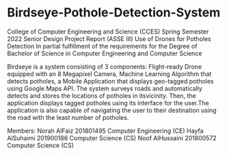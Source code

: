 # Birdseye-Pothole-Detection-System

College of Computer Engineering and Science (CCES)
Spring Semester 2022
Senior Design Project Report (ASSE III)
Use of Drones for Potholes Detection
In partial fulfillment of the requirements for the
Degree of Bachelor of Science in Computer Engineering and Computer Science 

Birdseye is a system consisting of 3 components: Flight-ready Drone equipped with an 8 Megapixel Camera, Machine
Learning Algorithm that detects potholes, a Mobile Application that displays geo-tagged potholes using Google Maps
API. The system surveys roads and automatically detects and stores the locations of potholes in itsvicinity. Then, the
application displays tagged potholes using its interface for the user.The application is also capable of navigating the
user to their destination using the road with the least number of potholes.

Members:
Norah AlFaiz 201801495 Computer Engineering (CE)
Hayfa AlSuhaimi 201900186 Computer Science (CS)
Noof AlHussaini 201800572 Computer Science (CS)
